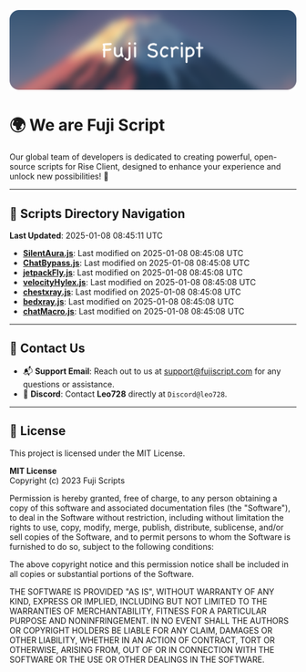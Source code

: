 ![Banner](.github/b.webp)

# 🌍 **We are Fuji Script**

Our global team of developers is dedicated to creating powerful, open-source scripts for Rise Client, designed to enhance your experience and unlock new possibilities! 🌟

---
<!-- SCRIPTS_NAVIGATION_START -->
## 📂 **Scripts Directory Navigation**

**Last Updated**: 2025-01-08 08:45:11 UTC

- **[SilentAura.js](scripts/SilentAura.js)**: Last modified on 2025-01-08 08:45:08 UTC
- **[ChatBypass.js](scripts/ChatBypass.js)**: Last modified on 2025-01-08 08:45:08 UTC
- **[jetpackFly.js](scripts/jetpackFly.js)**: Last modified on 2025-01-08 08:45:08 UTC
- **[velocityHylex.js](scripts/velocityHylex.js)**: Last modified on 2025-01-08 08:45:08 UTC
- **[chestxray.js](scripts/chestxray.js)**: Last modified on 2025-01-08 08:45:08 UTC
- **[bedxray.js](scripts/bedxray.js)**: Last modified on 2025-01-08 08:45:08 UTC
- **[chatMacro.js](scripts/chatMacro.js)**: Last modified on 2025-01-08 08:45:08 UTC

<!-- SCRIPTS_NAVIGATION_END -->

---

## 💬 **Contact Us**  
- 📬 **Support Email**: Reach out to us at [support@fujiscript.com](mailto:support@fujiscript.com) for any questions or assistance.  
- 💬 **Discord**: Contact **Leo728** directly at `Discord@leo728`.

---

## 📜 **License**

This project is licensed under the MIT License.  

**MIT License**  
Copyright (c) 2023 Fuji Scripts  

Permission is hereby granted, free of charge, to any person obtaining a copy of this software and associated documentation files (the "Software"), to deal in the Software without restriction, including without limitation the rights to use, copy, modify, merge, publish, distribute, sublicense, and/or sell copies of the Software, and to permit persons to whom the Software is furnished to do so, subject to the following conditions:  

The above copyright notice and this permission notice shall be included in all copies or substantial portions of the Software.  

THE SOFTWARE IS PROVIDED "AS IS", WITHOUT WARRANTY OF ANY KIND, EXPRESS OR IMPLIED, INCLUDING BUT NOT LIMITED TO THE WARRANTIES OF MERCHANTABILITY, FITNESS FOR A PARTICULAR PURPOSE AND NONINFRINGEMENT. IN NO EVENT SHALL THE AUTHORS OR COPYRIGHT HOLDERS BE LIABLE FOR ANY CLAIM, DAMAGES OR OTHER LIABILITY, WHETHER IN AN ACTION OF CONTRACT, TORT OR OTHERWISE, ARISING FROM, OUT OF OR IN CONNECTION WITH THE SOFTWARE OR THE USE OR OTHER DEALINGS IN THE SOFTWARE.  
